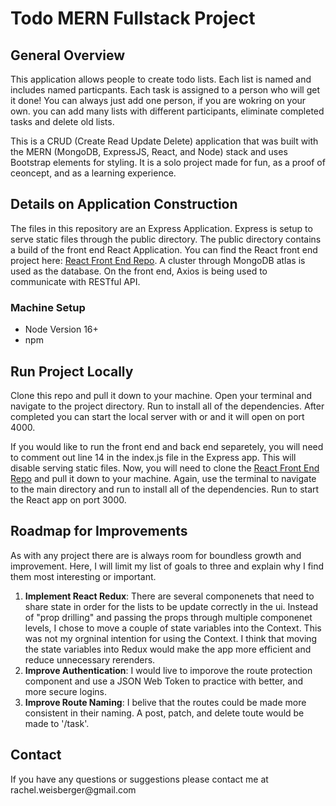 # Todo MERN Fullstack Project 

## General Overview
<p>This application allows people to create todo lists. Each list is named and includes named particpants. Each task is assigned to a person who will get it done! You can always just add one person, if you are wokring on your own. you can add many lists with different participants, eliminate completed tasks and delete old lists.</p>

<p>This is a CRUD (Create Read Update Delete) application that was built with the MERN (MongoDB, ExpressJS, React, and Node) stack and uses Bootstrap elements for styling. It is a solo project made for fun, as a proof of ceoncept, and as a learning experience.</p>

## Details on Application Construction
<p> The files in this repository are an Express Application. Express is setup to serve static files through the public directory. The public directory contains a build of the front end React Application. You can find the React front end project here: <a href="https://github.com/rweisberger/family-todo-list">React Front End Repo</a>. A cluster through MongoDB atlas is used as the database. On the front end, Axios is being used to communicate with RESTful API. </p>

### Machine Setup
<ul>
  <li>Node Version 16+</li>
  <li>npm</li>
</ul>

## Run Project Locally

<p> Clone this repo and pull it down to your machine. Open your terminal and navigate to the project directory. Run <npm install> to install all of the dependencies. After completed you can start the local server with <npm start> or <nodemon start> and it will open on port 4000.
  
<p>If you would like to run the front end and back end separetely, you will need to comment out line 14 in the index.js file in the Express app. This will disable serving static files. Now, you will need to clone the <a href="https://github.com/rweisberger/family-todo-list">React Front End Repo</a> and pull it down to your machine. Again, use the terminal to navigate to the main directory and run <npm install> to install all of the dependencies. Run <npm start> to start the React app on port 3000.</p>
  
## Roadmap for Improvements
<p>As with any project there are is always room for boundless growth and improvement. Here, I will limit my list of goals to three and explain why I find them most interesting or important.</p>
<ol>
  <li><b>Implement React Redux</b>: There are several componenets that need to share state in order for the lists to be update correctly in the ui. Instead of "prop drilling" and passing the props through multiple componenet levels, I chose to move a couple of state variables into the Context. This was not my orgninal intention for using the Context. I think that moving the state variables into Redux would make the app more efficient and reduce unnecessary rerenders.</li>
  <li><b>Improve Authentication</b>: I would live to imporove the route protection component and use a JSON Web Token to practice with better, and more secure logins.</li>
  <li><b>Improve Route Naming</b>: I belive that the routes could be made more consistent in their naming. A post, patch, and delete toute would be made to '/task'.</li>
</ol>
  
## Contact
<p>If you have any questions or suggestions please contact me at rachel.weisberger@gmail.com</p>
  
  
